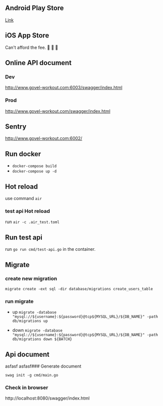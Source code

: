 ## Android Play Store

[Link](https://play.google.com/store/apps/details?id=com.govel.workout&hl=zh-TW)

## iOS App Store

[//]: # (emoji angry)

Can't afford the fee. :hankey: :hankey: :hankey:

## Online API document

### Dev

http://www.govel-workout.com:6003/swagger/index.html

### Prod

http://www.govel-workout.com/swagger/index.html

## Sentry

http://www.govel-workout.com:6002/

## Run docker

* `docker-compose build`
* `docker-compose up -d`

## Hot reload

use command `air`

### test api Hot reload

run `air -c .air_test.toml`

## Run test api

run `go run cmd/test-api.go` in the container.

## Migrate

### create new migration

`migrate create -ext sql -dir database/migrations create_users_table`

### run migrate
- up
`migrate -database "mysql://${username}:${password}@tcp${MYSQL_URL}/${DB_NAME}" -path db/migrations up`


- down
`migrate -database "mysql://${username}:${password}@tcp${MYSQL_URL}/${DB_NAME}" -path db/migrations down ${BATCH}`

## Api document
asfasf
asfasf### Generate document

`swag init -g cmd/main.go`

### Check in browser

http://localhost:8080/swagger/index.html

